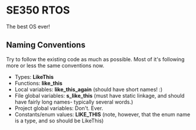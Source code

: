 SE350 RTOS
==========

The best OS ever!

Naming Conventions
------------------

Try to follow the existing code as much as possible. Most of it's following
more or less the same conventions now.

 - Types: **LikeThis**
 - Functions: **like_this**
 - Local variables: **like_this_again** (should have short names! :)
 - File global variables: **s_like_this** (must have static linkage, and should have fairly long names- typically several words.)
 - Project global variables: Don't. Ever.
 - Constants/enum values: **LIKE_THIS** (note, however, that the enum name is a type, and so should be LikeThis)

